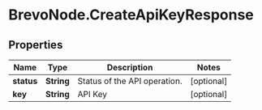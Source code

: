 # BrevoNode.CreateApiKeyResponse

## Properties
Name | Type | Description | Notes
------------ | ------------- | ------------- | -------------
**status** | **String** | Status of the API operation. | [optional] 
**key** | **String** | API Key | [optional] 


